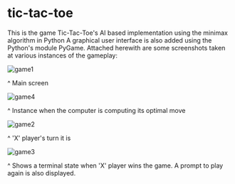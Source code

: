 # tic-tac-toe

This is the game Tic-Tac-Toe's AI based implementation using the minimax algorithm in Python
A graphical user interface is also added using the Python's module PyGame. Attached herewith are some screenshots taken at various instances of the gameplay:

![game1](https://user-images.githubusercontent.com/87268902/127745772-48dd97d5-4c22-4ace-9cbb-16d7733d3a7e.PNG)

^ Main screen



![game4](https://user-images.githubusercontent.com/87268902/127745785-aafe1a97-9bfd-4a5e-a5de-dcbc9c55ea9e.PNG)

^ Instance when the computer is computing its optimal move



![game2](https://user-images.githubusercontent.com/87268902/127745811-a7ed6079-74d0-4f42-8f40-10fe93391a3b.PNG)

^ 'X' player's turn it is



![game3](https://user-images.githubusercontent.com/87268902/127745821-3e54281b-f113-4947-a671-4c1fe09e192c.PNG)

^ Shows a terminal state when 'X' player wins the game. A prompt to play again is also displayed.
